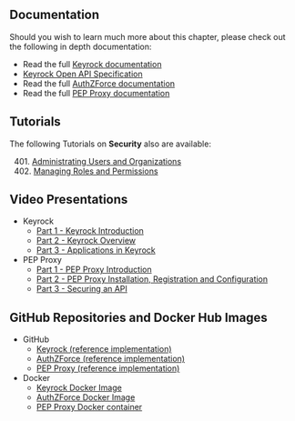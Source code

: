 ## Documentation

Should you wish to learn much more about this chapter, please check out the following in depth documentation:

  - Read the full [Keyrock documentation](http://fiware-idm.readthedocs.org/en/latest/)
  - [Keyrock Open API Specification](https://swagger.lab.fiware.org/?url=https://raw.githubusercontent.com/Fiware/specifications/master/OpenAPI/security.Idm/Idm-openapi.json)
  - Read the full [AuthZForce documentation](http://authzforce-ce-fiware.readthedocs.org/en/latest/)
  - Read the full [PEP Proxy documentation](http://fiware-pep-proxy.readthedocs.org/en/stable/)


## Tutorials

The following Tutorials on **Security** also are available:

&nbsp; 401. [Administrating Users and Organizations](https://fiware-tutorials.readthedocs.io/en/latest/identity-management)<br/>
&nbsp; 402. [Managing Roles and Permissions](https://fiware-tutorials.readthedocs.io/en/latest/roles-permissions)<br/>

## Video Presentations

* Keyrock
    * [Part 1 - Keyrock Introduction](https://www.youtube.com/watch?v=dHyVTan6bUY)
    * [Part 2 - Keyrock Overview](https://www.youtube.com/watch?v=dtKsjGbJ7X)
    * [Part 3 - Applications in Keyrock](https://www.youtube.com/watch?v=pjsl0eHpFww)
* PEP Proxy
    * [Part 1 - PEP Proxy Introduction](https://www.youtube.com/watch?v=8tGbUI18udM)
    * [Part 2 - PEP Proxy Installation, Registration and Configuration](https://www.youtube.com/watch?v=b4sYU78skrw)
    * [Part 3 - Securing an API](https://www.youtube.com/watch?v=coxFQEY0_So)

## GitHub Repositories and Docker Hub Images

* GitHub
    * [Keyrock (reference implementation)](https://github.com/Fiware/security.Idm)
    * [AuthZForce (reference implementation)](https://github.com/Fiware/security.AuthZForce)
    * [PEP Proxy (reference implementation)](https://github.com/Fiware/security.Pep-proxy)
* Docker
    * [Keyrock Docker Image](https://hub.docker.com/r/fiware/idm/)
    * [AuthZForce Docker Image](https://hub.docker.com/r/fiware/authzforce-ce-server/)
    * [PEP Proxy Docker container](https://hub.docker.com/r/fiware/pep-proxy/)